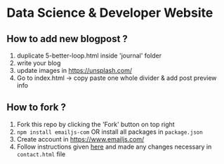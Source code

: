 # Data Science & Developer Website

## How to add new blogpost ?

1. duplicate 5-better-loop.html inside 'journal' folder
2. write your blog
3. update images in https://unsplash.com/
4. Go to index.html -> copy paste one whole divider & add post preview info

## How to fork ?

1. Fork this repo by clicking the 'Fork' button on top right
2. `npm install emailjs-com` OR install all packages in `package.json`
3. Create account in https://www.emailjs.com/
4. Follow instructions given [here](https://www.emailjs.com/docs/tutorial/overview/) and made any changes necessary in `contact.html` file

